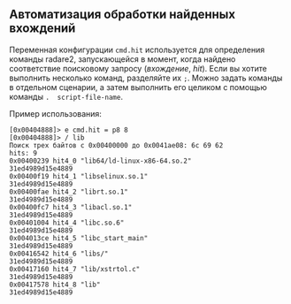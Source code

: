 ## Автоматизация обработки найденных вхождений

Переменная конфигурации `cmd.hit` используется для определения команды radare2,  запускающейся в момент, когда найдено соответствие поисковому запросу (*вхождение*, *hit*). Если вы хотите выполнить несколько команд, разделяйте их `;`. Можно задать команды в отдельном сценарии, а затем выполнить его целиком с помощью команды `.  script-file-name`.

Пример использования:
```
[0x00404888]> e cmd.hit = p8 8
[0x00404888]> / lib
Поиск трех байтов с 0x00400000 до 0x0041ae08: 6c 69 62
hits: 9
0x00400239 hit4_0 "lib64/ld-linux-x86-64.so.2"
31ed4989d15e4889
0x00400f19 hit4_1 "libselinux.so.1"
31ed4989d15e4889
0x00400fae hit4_2 "librt.so.1"
31ed4989d15e4889
0x00400fc7 hit4_3 "libacl.so.1"
31ed4989d15e4889
0x00401004 hit4_4 "libc.so.6"
31ed4989d15e4889
0x004013ce hit4_5 "libc_start_main"
31ed4989d15e4889
0x00416542 hit4_6 "libs/"
31ed4989d15e4889
0x00417160 hit4_7 "lib/xstrtol.c"
31ed4989d15e4889
0x00417578 hit4_8 "lib"
31ed4989d15e4889
```
